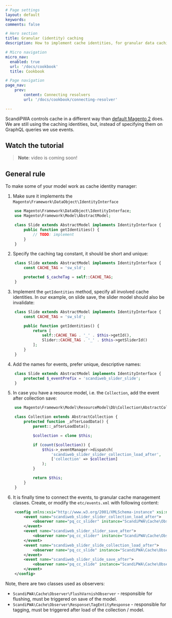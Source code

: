 ```yaml
---
# Page settings
layout: default
keywords:
comments: false

# Hero section
title: Granular (identity) caching
description: How to implement cache identities, for granular data caching!

# Micro navigation
micro_nav:
  enabled: true
  url: '/docs/cookbook'
  title: Cookbook

# Page navigation
page_nav:
    prev:
        content: Connecting resolvers
        url: '/docs/cookbook/connecting-resolver'

---
```


ScandiPWA controls cache in a different way than [default Magento 2](https://devdocs.magento.com/guides/v2.3/graphql/develop/create-graphqls-file.html#query-caching) does. We are still using the caching identities, but, instead of specifying them on GraphQL queries we use events.

## Watch the tutorial

> **Note**: video is coming soon!

## General rule

To make some of your model work as cache identity manager:

1. Make sure it implements the `Magento\Framework\DataObject\IdentityInterface`

```php
    use Magento\Framework\DataObject\IdentityInterface;
    use Magento\Framework\Model\AbstractModel;

    class Slide extends AbstractModel implements IdentityInterface {
        public function getIdentities() {
            // TODO: implement
        }
    }
```

2. Specify the caching tag constant, it should be short and unique:

```php
    class Slide extends AbstractModel implements IdentityInterface {
        const CACHE_TAG = 'sw_sld';

        protected $_cacheTag = self::CACHE_TAG;
    }
```

3. Implement the `getIdentities` method, specify all involved cache identities. In our example, on slide save, the slider model should also be invalidate:

```php
    class Slide extends AbstractModel implements IdentityInterface {
        const CACHE_TAG = 'sw_sld';

        public function getIdentities() {
            return [
                self::CACHE_TAG . '_' . $this->getId(),
                Slider::CACHE_TAG . '_' . $this->getSliderId()
            ];
        }
    }
```

4. Add the names for events, prefer unique, descriptive names:

```php
    class Slide extends AbstractModel implements IdentityInterface {
        protected $_eventPrefix = 'scandiweb_slider_slide';
    }
```

5. In case you have a resource model, i.e. the `Collection`, add the event after collection save:

```php
    use Magento\Framework\Model\ResourceModel\Db\Collection\AbstractCollection;

    class Collection extends AbstractCollection {
        protected function _afterLoadData() {
            parent::_afterLoadData();

            $collection = clone $this;

            if (count($collection)) {
                $this->_eventManager->dispatch(
                    'scandiweb_slider_slider_collection_load_after',
                    ['collection' => $collection]
                );
            }

            return $this;
        }
    }
```

6. It is finally time to connect the events, to granular cache management classes. Create, or modify the `etc/events.xml` with following content:

```xml
    <config xmlns:xsi="http://www.w3.org/2001/XMLSchema-instance" xsi:noNamespaceSchemaLocation="urn:magento:framework:Event/etc/events.xsd">
        <event name="scandiweb_slider_slider_collection_load_after">
            <observer name="pq_cc_slider" instance="ScandiPWA\Cache\Observer\Response\TagEntityResponse"/>
        </event>
        <event name="scandiweb_slider_slider_save_after">
            <observer name="pq_cc_slider" instance="ScandiPWA\Cache\Observer\FlushVarnishObserver"/>
        </event>
        <event name="scandiweb_slider_slide_collection_load_after">
            <observer name="pq_cc_slide" instance="ScandiPWA\Cache\Observer\Response\TagEntityResponse"/>
        </event>
        <event name="scandiweb_slider_slide_save_after">
            <observer name="pq_cc_slide" instance="ScandiPWA\Cache\Observer\FlushVarnishObserver"/>
        </event>
    </config>
```

Note, there are two classes used as observers:

- `ScandiPWA\Cache\Observer\FlushVarnishObserver` - responsible for flushing, must be triggered on save of the model.
- `ScandiPWA\Cache\Observer\Response\TagEntityResponse` - responsible for tagging, must be triggered after load of the collection / model.


